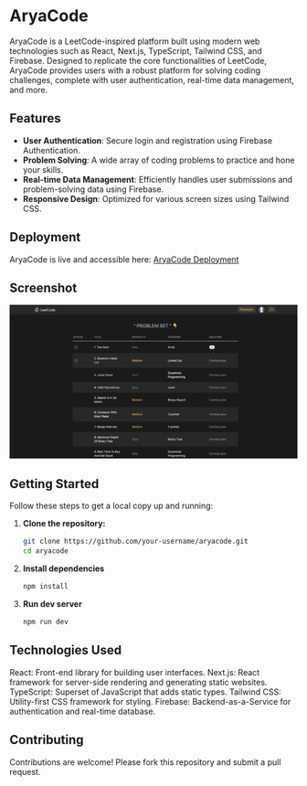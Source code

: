 # AryaCode

AryaCode is a LeetCode-inspired platform built using modern web technologies such as React, Next.js, TypeScript, Tailwind CSS, and Firebase. Designed to replicate the core functionalities of LeetCode, AryaCode provides users with a robust platform for solving coding challenges, complete with user authentication, real-time data management, and more.

## Features

- **User Authentication**: Secure login and registration using Firebase Authentication.
- **Problem Solving**: A wide array of coding problems to practice and hone your skills.
- **Real-time Data Management**: Efficiently handles user submissions and problem-solving data using Firebase.
- **Responsive Design**: Optimized for various screen sizes using Tailwind CSS.

## Deployment

AryaCode is live and accessible here: [AryaCode Deployment](https://arya-cademy.vercel.app/)

## Screenshot

![alt text](image.png)

## Getting Started

Follow these steps to get a local copy up and running:

1. **Clone the repository:**
   ```bash
   git clone https://github.com/your-username/aryacode.git
   cd aryacode
2. **Install dependencies**
    ```bash
    npm install
3. **Run dev server**
    ```bash
    npm run dev


## Technologies Used
React: Front-end library for building user interfaces.
Next.js: React framework for server-side rendering and generating static websites.
TypeScript: Superset of JavaScript that adds static types.
Tailwind CSS: Utility-first CSS framework for styling.
Firebase: Backend-as-a-Service for authentication and real-time database.


## Contributing
Contributions are welcome! Please fork this repository and submit a pull request.

